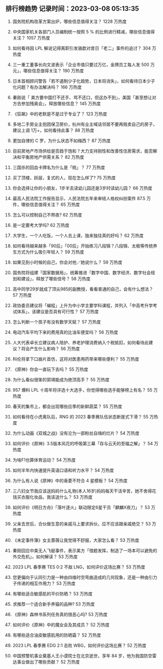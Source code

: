 
## 排行榜趋势 记录时间：2023-03-08 05:13:35
  
  1. 国务院机构改革方案出炉，哪些信息值得关注？ 1228 万热度
    
  2. 中央国家机关各部门人员编制统一按照 5 % 的比例进行精减，哪些信息值得关注？ 1057 万热度
    
  3. 如何看待因 LPL 解说记得离职引发骆歆对昔日「老二」事件的追讨？ 304 万热度
    
  4. 三一重工董事长向文波表示「企业市值只要过万亿，金牌员工每人发 500 万元」，哪些信息值得关注？ 190 万热度
    
  5. 日本首相顾问警告「若不遏制少子化趋势，日本将消失」，如何看待日本少子化问题？有办法解决吗？ 166 万热度
    
  6. 秦刚说「 美方要中国打不还手、骂不还口，但这办不到」，美国「甚至想让对方去参加残奥会」，释放哪些信息？ 145 万热度
    
  7. 《狂飙》中的老默是不是过于专业了？ 123 万热度
    
  8. 多地二手房业主抱团保卫房价，杭州有业主喊话邻居不要再贱卖自己的房子，建议上调 1万+，如何看待此事？ 88 万热度
    
  9. 更加自律的 C 罗，为什么状态不如梅西？ 87 万热度
    
  10. 目前房地产市场供给是否趋于饱和？大力支持刚性和改善性住房需求，能否解决和平衡房地产供需关系？ 82 万热度
    
  11. 三国杀的回血卡牌名为什么是「桃」？ 77 万热度
    
  12. 买了顶楼，跃层，复式的人，现在怎么样了? 75 万热度
    
  13. 你会选择让你的小朋友，1岁半去读幼儿园还是3岁时读幼儿园？ 66 万热度
    
  14. 最高人民法院工作报告显示，人民法院五年来审结人格权纠纷案件 87.5 万件，哪些信息值得关注？ 65 万热度
    
  15. 怎么可以控制自己不熬夜? 62 万热度
    
  16. 是一定要考大学吗? 62 万热度
    
  17. 大学生，一个人吃饭，一个人去上课，独来独往真的好吗？ 62 万热度
    
  18. 如何看待越来越多「90后」「00后」开始练习八段锦？八段锦、太极等传统养生方式为什么吸引年轻人？ 59 万热度
    
  19. 如果见到小时候的自己，你会对他／她说什么？ 59 万热度
    
  20. 国务院将组建「国家数据局」，统筹推进「数字中国、数字经济、数字社会规划和建设」，释放了哪些信号？ 58 万热度
    
  21. 高中同学29岁就成了顶尖985的副教授，看看普通的自己，会有什么想法？ 57 万热度
    
  22. 政协委员建议将「编程」上升为中小学主要学科课程，并列入「中高考升学考试体系」，该建议是否具有可行性？ 57 万热度
    
  23. 怎么判断一个孩子有没有数学天赋？ 57 万热度
    
  24. 电动汽车平均下来的费用真的比油车便宜吗？ 56 万热度
    
  25. 人大代表卓长立建议病人陪护、养老护理消费纳入个税抵扣，如何看待此建议？将会产生什么影响？ 56 万热度
    
  26. 科伦将拿下口崩片首仿，这将对医患用药带来哪些便利？ 55 万热度
    
  27. 《原神》你会一直玩下去吗？ 55 万热度
    
  28. 为什么看似很笨的郭靖能成为绝顶高手？ 55 万热度
    
  29. 957 爆料 LPL 十周年将评选十大选手，你觉得哪些选手能够榜上有名？ 55 万热度
    
  30. 春天的集市上，都会出现哪些应季的新鲜蔬菜？ 55 万热度
    
  31. 如何看待在小虎离队后，RNG 的 2023 春季赛队伍状态断崖式下滑？ 55 万热度
    
  32. 为什么动画《双城之战》没有沦为一部粉丝自嗨的烂片？ 54 万热度
    
  33. 如何评价《原神》3.5版本风花的呼吸第三幕「存与云天的至福之解」？ 54 万热度
    
  34. 为啥F1也算体育运动？ 54 万热度
    
  35. 如何半年内快速提升英语口语和听力水平？ 54 万热度
    
  36. 为什么有人说《原神》中的香菱不符合 4 星模板？ 54 万热度
    
  37. 三八妇女节我应该送妈妈什么礼物(本人16岁)妈妈每天干活辛苦，她不舍得花钱买衣服化妆品，我该送什么？ 53 万热度
    
  38. 如何评价《明日方舟》「落叶逐火」联动限定6星干员「麒麟X夜刀」？ 53 万热度
    
  39. 父亲去世后，合伙做生意的亲戚马上要求拆伙，应不应该跟亲戚绝交？ 53 万热度
    
  40. 《未定事件簿》女主蔷薇让我觉得不舒服，大家怎么看？ 53 万热度
    
  41. 秦刚回应中美无人飞艇事件，表示美方「借题发挥，制造了一场本可以避免的外交危机」，如何解读？ 53 万热度
    
  42. 2023 LPL 春季赛 TES 0:2 不敌 LNG，如何评价这场比赛？ 53 万热度
    
  43. 您更偏向于认同引力是一种由四维时空弯曲造成的几何现象，还是一种由引力子传递的相互作用力？ 53 万热度
    
  44. 有哪些适合敏感肌的平价防晒？ 53 万热度
    
  45. 求推荐一个适合新手养猫的品种? 53 万热度
    
  46. 《原神》森林书系列任务真的很恶心吗? 53 万热度
    
  47. 如何评价《原神》中的魔女会及其成员？ 52 万热度
    
  48. 有哪些适合油皮敏感肌用的防晒霜？ 52 万热度
    
  49. 2023 LPL 春季赛 EDG 2:1 击败 WBG，如何评价这场比赛？ 52 万热度
    
  50. 中国预警机事业奠基人王小谟院士在北京逝世，享年 84 岁，他为我国防空雷达事业做出了哪些贡献？ 52 万热度
    